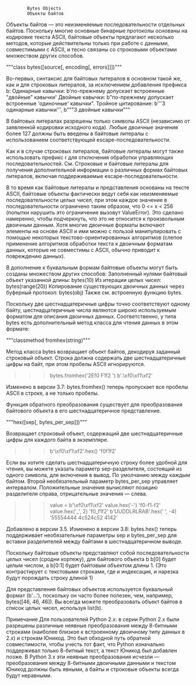             Bytes Objects
            Объекты байтов

Объекты байтов — это неизменяемые последовательности отдельных байтов. Поскольку многие 
основные бинарные протоколы основаны на кодировке текста ASCII, байтовые объекты 
предлагают несколько методов, которые действительны только при работе с данными, 
совместимыми с ASCII, и тесно связаны со строковыми объектами множеством других способов.

"""class bytes([source[, encoding[, errors]]])"""

Во-первых, синтаксис для байтовых литералов в основном такой же, как и для строковых
литералов, за исключением добавления префикса b:
        Одинарные кавычки: b'по-прежнему допускает встроенные "двойные" кавычки'
        Двойные кавычки: b"по-прежнему допускает встроенные 'одиночные' кавычки".
        Тройное цитирование: b'''3 одинарные кавычки''', b"""3 двойные кавычки"""

В байтовых литералах разрешены только символы ASCII (независимо от заявленной кодировки 
исходного кода). Любые двоичные значения более 127 должны быть введены в байтовые литералы
с использованием соответствующей escape-последовательности.

Как и в случае строковых литералов, байтовые литералы могут также использовать префикс r 
для отключения обработки управляющих последовательностей. См. Строковые и байтовые 
литералы для получения дополнительной информации о различных формах байтовых литералов, 
включая поддерживаемые escape-последовательности.

В то время как байтовые литералы и представления основаны на тексте ASCII, байтовые объекты
фактически ведут себя как неизменяемые последовательности целых чисел, при этом каждое 
значение в последовательности ограничено таким образом, что 0 <= x < 256 (попытки нарушить
это ограничение вызовут ValueError). Это сделано намеренно, чтобы подчеркнуть, что это не
относится к произвольным двоичным данным. Хотя многие двоичные форматы включают элементы 
на основе ASCII и ими можно с пользой манипулировать с помощью некоторых 
текстово-ориентированных алгоритмов (слепое применение алгоритмов обработки текста к
двоичным форматам данных, которые не совместимы с ASCII, обычно приводит к повреждению
данных).

В дополнение к буквальным формам байтовые объекты могут быть созданы множеством других
способов:
        Заполненный нулями байтовый объект указанной длины: bytes(10)
        Из итерации целых чисел: bytes(range(20))
        Копирование существующих двоичных данных через буферный протокол: bytes(obj)
Также см. встроенную функцию bytes.

Поскольку две шестнадцатеричные цифры точно соответствуют одному байту, шестнадцатеричные
числа являются широко используемым форматом для описания двоичных данных. Соответственно,
у типа bytes есть дополнительный метод класса для чтения данных в этом формате:

"""classmethod fromhex(string)"""

Метод класса bytes возвращает объект байтов, декодируя заданный строковый объект. Строка
должна содержать две шестнадцатеричные цифры на байт, при этом пробелы ASCII игнорируются.

>>> bytes.fromhex('2Ef0 F1f2  ')
b'.\xf0\xf1\xf2'

Изменено в версии 3.7: bytes.fromhex() теперь пропускает все пробелы ASCII в строке,
а не только пробелы.

Функция обратного преобразования существует для преобразования байтового объекта в его
шестнадцатеричное представление.

   """hex([sep[, bytes_per_sep]])"""

Возвращает строковый объект, содержащий две шестнадцатеричные цифры для каждого байта 
в экземпляре.

>>> b'\xf0\xf1\xf2'.hex()
'f0f1f2'

Если вы хотите сделать шестнадцатеричную строку более удобной для чтения, вы можете указать
параметр sep-разделителя, состоящий из одного символа, для включения в вывод.
По умолчанию между каждым байтом. Второй необязательный параметр bytes_per_sep управляет
интервалом. Положительные значения вычисляют позицию разделителя справа, отрицательные
значения — слева.

>>> value = b'\xf0\xf1\xf2'
>>> value.hex('-')
'f0-f1-f2'
>>> value.hex('_', 2)
'f0_f1f2'
>>> b'UUDDLRLRAB'.hex(' ', -4)
'55554444 4c524c52 4142'

Добавлено в версии 3.5.
Изменено в версии 3.8: bytes.hex() теперь поддерживает необязательные параметры sep и
bytes_per_sep для вставки разделителей между байтами в шестнадцатеричном выводе.

Поскольку байтовые объекты представляют собой последовательности целых чисел (сродни 
кортежу), для байтового объекта b b[0] будет целым числом, а b[0:1] будет байтовым объектом
длины 1. (Это контрастирует с текстовыми строками, где и индексация, и нарезка будут
порождать строку длиной 1)

Для представления байтовых объектов используется буквальный формат (b'...'), поскольку он
часто более полезен, чем, например, bytes([46, 46, 46]). Вы всегда можете преобразовать
объект байтов в список целых чисел, используя list(b).

Примечание
Для пользователей Python 2.x: в серии Python 2.x были разрешены различные неявные
преобразования между 8-битными строками (наиболее близкое к встроенному двоичному типу
данных в 2.x) и строкам Юникод. Это был обходной путь обратной совместимости, чтобы учесть
тот факт, что Python изначально поддерживал только 8-битный текст, а текст Юникод был
добавлен позже. В Python 3.x эти неявные преобразования исчезли — преобразования между
8-битными двоичными данными и текстом Юникод должны быть явными, а байты и строковые
объекты всегда будут неравными.
